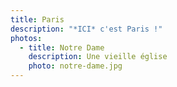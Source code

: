 ```yaml
---
title: Paris
description: "*ICI* c'est Paris !"
photos:
  - title: Notre Dame
    description: Une vieille église
    photo: notre-dame.jpg
---
```

